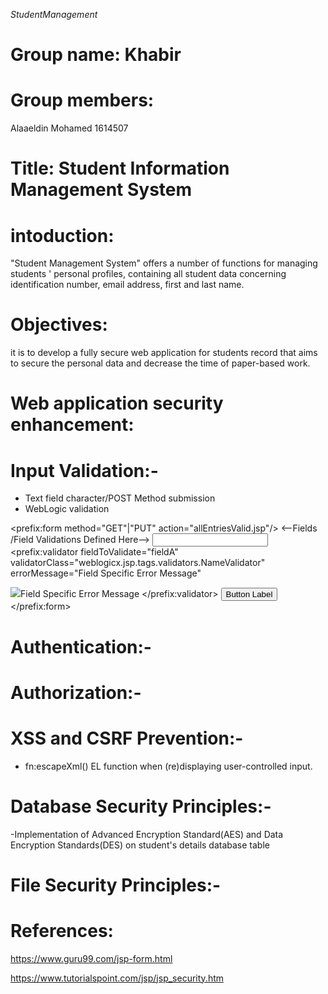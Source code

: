 *StudentManagement*

# Group name: Khabir
# Group members: 
Alaaeldin Mohamed 1614507


# Title: Student Information Management System

# intoduction:
"Student Management System" offers a number of functions for managing students ' personal profiles, containing all student data concerning identification number, email address, first and last name.

# Objectives: 
it is to develop a fully secure web application for students record that aims to secure the personal data and decrease the time of paper-based work.

# Web application security enhancement: 

# Input Validation:-
- Text field character/POST Method submission
- WebLogic validation 

<prefix:form method="GET"|"PUT" action="allEntriesValid.jsp"/>
<--Fields /Field Validations Defined Here-->
<input type="text" name="fieldA" >
<prefix:validator fieldToValidate="fieldA"
validatorClass="weblogicx.jsp.tags.validators.NameValidator"
errorMessage="Field Specific Error Message"
>
<img src="image.gif">Field Specific Error Message
</prefix:validator>
<input type="submit" value="Button Label">
</prefix:form>

# Authentication:-


# Authorization:-


# XSS and CSRF Prevention:-
- fn:escapeXml() EL function when (re)displaying user-controlled input. 

# Database Security Principles:-
-Implementation of Advanced Encryption Standard(AES) and Data Encryption Standards(DES) on student's details database table

# File Security Principles:-




# References:
https://www.guru99.com/jsp-form.html

https://www.tutorialspoint.com/jsp/jsp_security.htm
